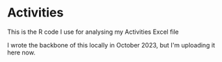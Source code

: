 # Activities
This is the R code I use for analysing my Activities Excel file

I wrote the backbone of this locally in October 2023, but I'm uploading it here now.
